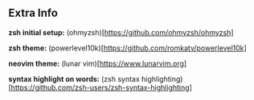 ## Extra Info

**zsh initial setup:** (ohmyzsh)[https://github.com/ohmyzsh/ohmyzsh]

**zsh theme:** (powerlevel10k)[https://github.com/romkatv/powerlevel10k]

**neovim theme:** (lunar vim)[https://www.lunarvim.org]

**syntax highlight on words:** (zsh syntax highlighting)[https://github.com/zsh-users/zsh-syntax-highlighting]


